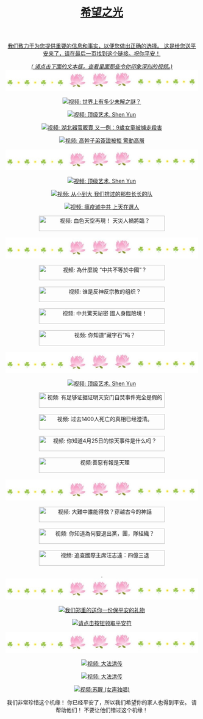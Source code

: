 <a id="user-content-1" class="anchor" aria-hidden="true" href="#1">
<a name="1" id="1" target="_blank"></a> <span id="1"></span>
<a name="2" id="2" target="_blank"></a> <span id="2"></span>
<a name="3" id="3" target="_blank"></a> <span id="3"></span>
<a name="4" id="4" target="_blank"></a> <span id="4"></span>
<a name="5" id="5" target="_blank"></a> <span id="5"></span>
<a name="6" id="6" target="_blank"></a> <span id="6"></span>
<a name="7" id="7" target="_blank"></a> <span id="7"></span>
<a id="user-content-1" href="#1">
<div align="center" colour="yellow" >
  <h1><p><strong> 希望之光 </strong></p></h1><br>
<p> 我们致力于为您提供重要的信息和事实，以便您做出正确的选择。 这是给您送平安来了，请在最后一页找到这个链接。祝你平安！</p>
  <i> ( 请点击下面的文本框，查看里面那些令你印象深刻的视频。) </i>
<img src="/anh/haha.jpg"><br>
  
<p><a href="https://gitlab.com/davidjohn2013/mrqueen2/-/raw/main/vd1.mp4" target=_blank><img width="330" height="40" src="https://img.shields.io/badge/视频: 世界上有多少未解之謎？-009fcc?logoWidth=1" title="视频: 世界上有多少未解之謎？" alt="视频: 世界上有多少未解之謎？"></a></p>
<p><a href="https://gitlab.com/davidjohn2013/mrqueen2/-/raw/main/shenyun1.mp4" target=_blank><img width="330" height="40" src="https://img.shields.io/badge/视频: 顶级艺术. Shen Yun -009fcc?logoWidth=1" title="视频: 顶级艺术. Shen Yun" alt="视频:  顶级艺术. Shen Yun"></a></p>  
<p><a href="https://gitlab.com/davidjohn2013/mrqueen2/-/raw/main/vd3.mp4" target=_blank><img width="350" height="50" src="https://img.shields.io/badge/视频: 湖北器官販賣 又一例：9歲女童被擄走殺害  -009fcc?logoWidth=1" title="视频: 湖北器官販賣 又一例：9歲女童被擄走殺害" alt="视频:  湖北器官販賣 又一例：9歲女童被擄走殺害 "></a></p>  
<p><a href="https://gitlab.com/davidjohn2013/mrqueen2/-/raw/main/vd4.mp4 " target=_blank><img width="330" height="40" src="https://img.shields.io/badge/视频: 高幹子弟簽證被拒 驚動高層-009fcc?logoWidth=1" title="视频: 高幹子弟簽證被拒 驚動高層" alt="视频: 高幹子弟簽證被拒 驚動高層"></a></p>
  
<img src="/anh/haha.jpg"><br>
  
<p><a href="https://gitlab.com/davidjohn2013/mrqueen2/-/raw/main/shenyun2.mp4" target=_blank><img width="330" height="40" src="https://img.shields.io/badge/视频: 顶级艺术. Shen Yun -009fcc?logoWidth=1" title="视频: 顶级艺术. Shen Yun" alt="视频:  顶级艺术. Shen Yun"></a></p> 
<p><a href="https://gitlab.com/davidjohn2013/mrqueen2/-/raw/main/vd7.mp4" target=_blank><img width="330" height="40" src="https://img.shields.io/badge/视频: 从小到大 我们排过的那些长长的队-009fcc?logoWidth=1" title="视频: 从小到大 我们排过的那些长长的队" alt="视频: 从小到大 我们排过的那些长长的队"></a></p>
<p><a href="https://gitlab.com/davidjohn2013/mrqueen2/-/raw/main/d6.mp4 " target=_blank><img width="330" height="40" src="https://img.shields.io/badge/视频: 瘟疫滅中共 上天在選人-009fcc?logoWidth=1" title="视频: 瘟疫滅中共 上天在選人" alt="视频: 瘟疫滅中共 上天在選人 "></a></p>
<p><a href="https://gitlab.com/davidjohn2013/mrqueen2/-/raw/main/vd5.mp4 " target=_blank><img width="330" height="40" src="https://img.shields.io/badge/视频: 血色天空再現！ 天災人禍將臨？  -009fcc?logoWidth=1" title="视频: 血色天空再現！ 天災人禍將臨？ "></a></p>
  
<img src="/anh/haha.jpg"><br> 
  
<p><a href="https://gitlab.com/davidjohn2013/mrqueen2/-/raw/main/vd8.mp4 " target=_blank><img width="330" height="40" src="https://img.shields.io/badge/视频: 為什麼說 “中共不等於中國”？ -009fcc?logoWidth=1" title="视频: 為什麼說 “中共不等於中國”？ "></a></p>  
<p><a href="https://gitlab.com/davidjohn2013/mrqueen2/-/raw/main/vd9.MP4 " target=_blank><img width="330" height="40" src="https://img.shields.io/badge/视频:  谁是反神反宗教的组织？ -009fcc?logoWidth=1" title="视频:  谁是反神反宗教的组织？ "></a></p>  
<p><a href="https://gitlab.com/davidjohn2013/mrqueen2/-/raw/main/vd10.mp4 " target=_blank><img width="330" height="40" src="https://img.shields.io/badge/视频:  中共驚天祕密 國人身臨險境！ -009fcc?logoWidth=1" title="视频:  中共驚天祕密 國人身臨險境！ "></a></p>  
<p><a href="https://gitlab.com/davidjohn2013/mrqueen2/-/raw/main/vd14.mp4 " target=_blank><img width="330" height="40" src="https://img.shields.io/badge/视频: 你知道“藏字石”吗？-009fcc?logoWidth=1" title="视频:  你知道“藏字石”吗？ "></a></p>
  
<img src="/anh/haha.jpg"><br>
  
<p><a href="https://gitlab.com/davidjohn2013/mrqueen2/-/raw/main/shenyun4.mp4 " target=_blank><img width="330" height="40" src="https://img.shields.io/badge/视频: 顶级艺术. Shen Yun -009fcc?logoWidth=1" title="视频: 顶级艺术. Shen Yun" alt="视频:  顶级艺术. Shen Yun"></a></p>   
<p><a href="https://gitlab.com/davidjohn2013/mrqueen2/-/raw/main/vd12.mp4 " target=_blank><img width="330" height="40" src="https://img.shields.io/badge/视频: 有足够证据证明天安门自焚事件完全是假的 -009fcc?logoWidth=1" title="视频: 有足够证据证明天安门自焚事件完全是假的 "></a></p>  
<p><a href="https://gitlab.com/davidjohn2013/mrqueen2/-/raw/main/tc1400.mp4" target=_blank><img width="330" height="40" src="https://img.shields.io/badge/视频: 过去1400人死亡的真相已经澄清。 -009fcc?logoWidth=1" title="视频: 过去1400人死亡的真相已经澄清。"></a></p>  
<p><a href=" https://gitlab.com/davidjohn2013/mrqueen2/-/raw/main/sukien254.mp4 " target=_blank><img width="330" height="40" src="https://img.shields.io/badge/视频: 你知道4月25日的惊天事件是什么吗？ -009fcc?logoWidth=1" title="视频: 你知道4月25日的惊天事件是什么吗？"></a></p>  
<p><a href=" https://gitlab.com/davidjohn2013/mrqueen2/-/raw/main/vd13.mp4 " target=_blank><img width="330" height="40" src="https://img.shields.io/badge/视频:  善惡有報是天理-009fcc?logoWidth=1" title="视频:善惡有報是天理 "></a></p> 
  
<img src="/anh/haha.jpg"><br>

<p><a href="https://gitlab.com/davidjohn2013/mrqueen2/-/raw/main/va1.MP4 " target=_blank><img width="330" height="40" src="https://img.shields.io/badge/视频: 大難中誰能得救？穿越古今的神話  -009fcc?logoWidth=1" title="视频: 大難中誰能得救？穿越古今的神話 "></a></p>  
<p><a href="https://gitlab.com/davidjohn2013/mrqueen2/-/raw/main/va2.mp4 " target=_blank><img width="330" height="40" src="https://img.shields.io/badge/视频: 你知道為何要退出黨，團，隊組織？   -009fcc?logoWidth=1" title="视频: 你知道為何要退出黨，團，隊組織？ "></a></p>     
<p><a href="https://gitlab.com/davidjohn2013/mrqueen2/-/raw/main/t2.mp4" target=_blank><img width="330" height="40" src="https://img.shields.io/badge/视频: 追查國際主席汪志遠：四億三退 -009fcc?logoWidth=1" title="视频: 追查國際主席汪志遠：四億三退"></a></p> 
.
<img src="/anh/haha.jpg"><br>
  
<p><a href="http://bighopes.info/ " target=_blank><img width="330" height="40" src="https://img.shields.io/badge/我们郑重的送你一份保平安的礼物-yellow?logoWidth=1" title="我们郑重的送你一份保平安的礼物" alt="我们郑重的送你一份保平安的礼物"></a></p>  
<p><a href=https://gitlab.com/davidjohn2013/mrqueen2/-/raw/main/9chuchanngon.mp4" " target=_blank><img width="330" height="40" src="https://img.shields.io/badge/请点击按钮领取平安符-9cf?logoWidth=1" title="请点击按钮领取平安符 " alt="请点击按钮领取平安符 "></a></p>  

<img src="/anh/haha.jpg"><br>
  
<p><a href="https://gitlab.com/davidjohn2013/mrqueen2/-/raw/main/dp1.mp4" target=_blank><img width="330" height="40" src="https://img.shields.io/badge/视频:大法洪传 -009fcc?logoWidth=1" title="视频: 大法洪传" alt="视频: 大法洪传"></a></p>
<p><a href="https://gitlab.com/davidjohn2013/mrqueen2/-/raw/main/dp2.mp4" target=_blank><img width="330" height="40" src="https://img.shields.io/badge/视频:大法洪传 -009fcc?logoWidth=1" title="视频: 大法洪传" alt="视频: 大法洪传"></a></p>  
<p><a href="https://gitlab.com/davidjohn2013/mrqueen2/-/raw/main/gt1.mp4 " target=_blank><img width="330" height="40" src="https://img.shields.io/badge/视频:苏醒 (女声独唱) -009fcc?logoWidth=1" title="视频:苏醒 (女声独唱) " alt="视频:苏醒 (女声独唱) "></a></p>  
  
<p>我们非常珍惜这个机缘！ 你已经平安了，所以我们希望你的家人也得到平安。 请帮助他们！ 不要让他们错过这个机缘！ </p>

